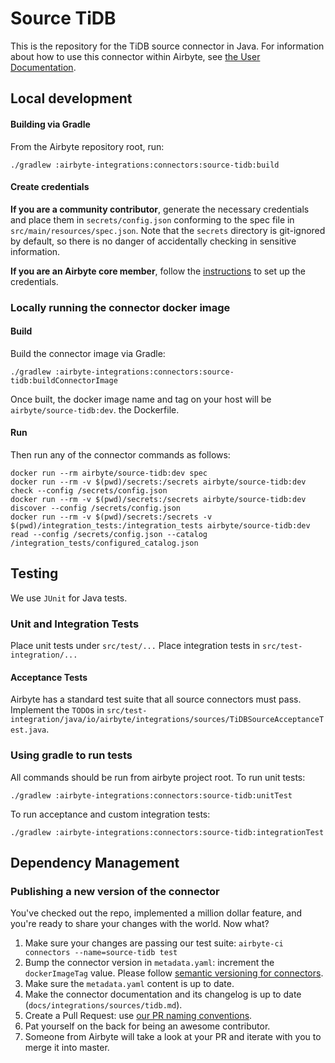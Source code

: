 # Source TiDB

This is the repository for the TiDB source connector in Java. For information about how to use this
connector within Airbyte, see
[the User Documentation](https://docs.airbyte.io/integrations/sources/tidb).

## Local development

#### Building via Gradle

From the Airbyte repository root, run:

```
./gradlew :airbyte-integrations:connectors:source-tidb:build
```

#### Create credentials

**If you are a community contributor**, generate the necessary credentials and place them in
`secrets/config.json` conforming to the spec file in `src/main/resources/spec.json`. Note that the
`secrets` directory is git-ignored by default, so there is no danger of accidentally checking in
sensitive information.

**If you are an Airbyte core member**, follow the
[instructions](https://docs.airbyte.io/connector-development#using-credentials-in-ci) to set up the
credentials.

### Locally running the connector docker image

#### Build

Build the connector image via Gradle:

```
./gradlew :airbyte-integrations:connectors:source-tidb:buildConnectorImage
```

Once built, the docker image name and tag on your host will be `airbyte/source-tidb:dev`. the
Dockerfile.

#### Run

Then run any of the connector commands as follows:

```
docker run --rm airbyte/source-tidb:dev spec
docker run --rm -v $(pwd)/secrets:/secrets airbyte/source-tidb:dev check --config /secrets/config.json
docker run --rm -v $(pwd)/secrets:/secrets airbyte/source-tidb:dev discover --config /secrets/config.json
docker run --rm -v $(pwd)/secrets:/secrets -v $(pwd)/integration_tests:/integration_tests airbyte/source-tidb:dev read --config /secrets/config.json --catalog /integration_tests/configured_catalog.json
```

## Testing

We use `JUnit` for Java tests.

### Unit and Integration Tests

Place unit tests under `src/test/...` Place integration tests in `src/test-integration/...`

#### Acceptance Tests

Airbyte has a standard test suite that all source connectors must pass. Implement the `TODO`s in
`src/test-integration/java/io/airbyte/integrations/sources/TiDBSourceAcceptanceTest.java`.

### Using gradle to run tests

All commands should be run from airbyte project root. To run unit tests:

```
./gradlew :airbyte-integrations:connectors:source-tidb:unitTest
```

To run acceptance and custom integration tests:

```
./gradlew :airbyte-integrations:connectors:source-tidb:integrationTest
```

## Dependency Management

### Publishing a new version of the connector

You've checked out the repo, implemented a million dollar feature, and you're ready to share your
changes with the world. Now what?

1. Make sure your changes are passing our test suite:
   `airbyte-ci connectors --name=source-tidb test`
2. Bump the connector version in `metadata.yaml`: increment the `dockerImageTag` value. Please
   follow
   [semantic versioning for connectors](https://docs.airbyte.com/contributing-to-airbyte/resources/pull-requests-handbook/#semantic-versioning-for-connectors).
3. Make sure the `metadata.yaml` content is up to date.
4. Make the connector documentation and its changelog is up to date
   (`docs/integrations/sources/tidb.md`).
5. Create a Pull Request: use
   [our PR naming conventions](https://docs.airbyte.com/contributing-to-airbyte/resources/pull-requests-handbook/#pull-request-title-convention).
6. Pat yourself on the back for being an awesome contributor.
7. Someone from Airbyte will take a look at your PR and iterate with you to merge it into master.
